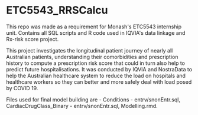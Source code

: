 # ETC5543_RRSCalcu
This repo was made as a requirement for Monash's ETC5543  internship unit. Contains all SQL scripts and R code used in IQVIA's data linkage and Rx-risk score project.

This project investigates the longitudinal patient journey of nearly all Australian patients, understanding their comorbidities and prescription history to compute a prescription risk score that could in turn also help to predict future hospitalisations. It was conducted by IQVIA and NostraData to help the Australian healthcare system to reduce the load on hospitals and healthcare workers so they can better and more safely deal with load posed by COVID 19.

Files used for final model building are - Conditions - entrv/snonEntr.sql, CardiacDrugClass_Binary - entrv/snonEntr.sql, Modelling.rmd.
